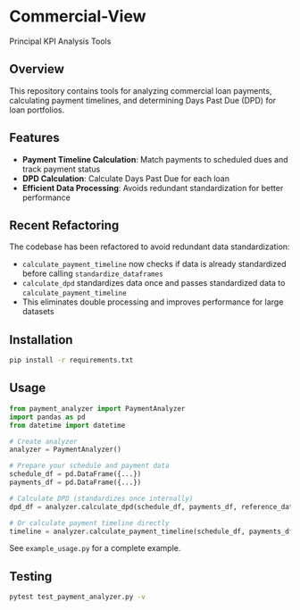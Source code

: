 # Commercial-View
Principal KPI Analysis Tools

## Overview

This repository contains tools for analyzing commercial loan payments, calculating payment timelines, and determining Days Past Due (DPD) for loan portfolios.

## Features

- **Payment Timeline Calculation**: Match payments to scheduled dues and track payment status
- **DPD Calculation**: Calculate Days Past Due for each loan
- **Efficient Data Processing**: Avoids redundant standardization for better performance

## Recent Refactoring

The codebase has been refactored to avoid redundant data standardization:

- `calculate_payment_timeline` now checks if data is already standardized before calling `standardize_dataframes`
- `calculate_dpd` standardizes data once and passes standardized data to `calculate_payment_timeline`
- This eliminates double processing and improves performance for large datasets

## Installation

```bash
pip install -r requirements.txt
```

## Usage

```python
from payment_analyzer import PaymentAnalyzer
import pandas as pd
from datetime import datetime

# Create analyzer
analyzer = PaymentAnalyzer()

# Prepare your schedule and payment data
schedule_df = pd.DataFrame({...})
payments_df = pd.DataFrame({...})

# Calculate DPD (standardizes once internally)
dpd_df = analyzer.calculate_dpd(schedule_df, payments_df, reference_date=datetime.now())

# Or calculate payment timeline directly
timeline = analyzer.calculate_payment_timeline(schedule_df, payments_df)
```

See `example_usage.py` for a complete example.

## Testing

```bash
pytest test_payment_analyzer.py -v
```
